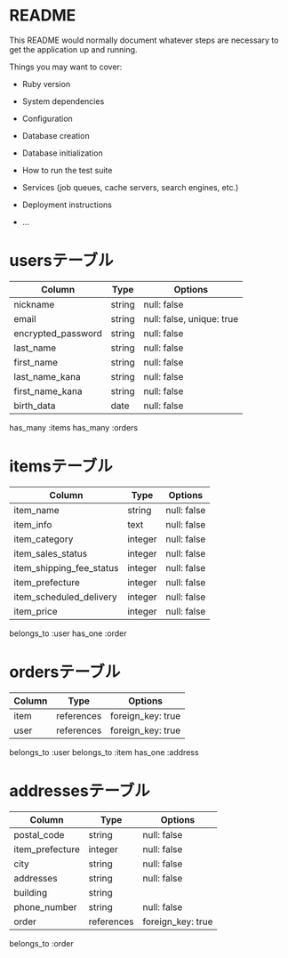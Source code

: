 # README

This README would normally document whatever steps are necessary to get the
application up and running.

Things you may want to cover:

* Ruby version

* System dependencies

* Configuration

* Database creation

* Database initialization

* How to run the test suite

* Services (job queues, cache servers, search engines, etc.)

* Deployment instructions

* ...
# usersテーブル
| Column             | Type   | Options     |
| ------------------ | ------ | ----------- |
| nickname               | string | null: false |
| email              | string | null: false, unique: true |
| encrypted_password | string | null: false |
| last_name              | string | null: false |
| first_name              | string | null: false |
| last_name_kana              | string | null: false |
| first_name_kana              | string | null: false |
| birth_data              | date | null: false |

has_many :items
has_many :orders


# itemsテーブル
| Column             | Type   | Options     |
| ------------------ | ------ | ----------- |
| item_name              | string | null: false|
| item_info | text | null: false |
| item_category             | integer | null: false |
| item_sales_status              |integer | null: false |
| item_shipping_fee_status              | integer | null: false |
| item_prefecture              | integer | null: false |
| item_scheduled_delivery              | integer | null: false |
| item_price              | integer | null: false |


belongs_to :user
has_one :order

# ordersテーブル
| Column             | Type   | Options     |
| ------------------ | ------ | ----------- |
| item            | references |foreign_key: true |
| user              | references | foreign_key: true |

belongs_to :user
belongs_to :item
has_one :address

# addressesテーブル
| Column             | Type   | Options     |
| ------------------ | ------ | ----------- |
|postal_code             | string | null: false |
| item_prefecture              | integer | null: false |
| city             | string | null: false |
| addresses              | string | null: false |
| building              | string |         |
| phone_number              | string | null: false |
| order              | references | foreign_key: true |

belongs_to :order